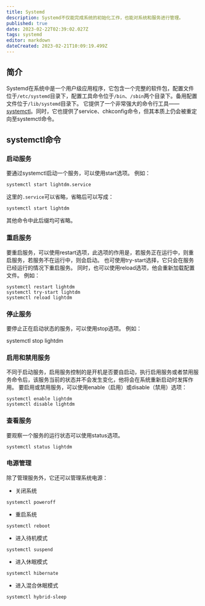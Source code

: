 ```yaml
---
title: Systemd
description: Systemd不仅能完成系统的初始化工作，也能对系统和服务进行管理。
published: true
date: 2023-02-22T02:39:02.027Z
tags: systemd
editor: markdown
dateCreated: 2023-02-21T10:09:19.499Z
---
```


## 简介

Systemd在系统中是一个用户级应用程序，它包含一个完整的软件包，配置文件位于`/etc/systemd`目录下，配置工具命令位于`/bin`、`/sbin`两个目录下。备用配置文件位于`/lib/systemd`目录下。
它提供了一个非常强大的命令行工具——[systemctl](http://old.deepin.wiki/index.php?title=Systemd#systemctl.E5.91.BD.E4.BB.A4)。同时，它也提供了service、chkconfig命令，但其本质上仍会被重定向至systemctl命令。

## systemctl命令

### 启动服务

要通过systemctl启动一个服务，可以使用start选项。
例如：

```
systemctl start lightdm.service
```

这里的`.service`可以省略，省略后可以写成：

```
systemctl start lightdm
```

其他命令中此后缀均可省略。

### 重启服务

要重启服务，可以使用restart选项，此选项的作用是，若服务正在运行中，则重启服务，若服务不在运行中，则会启动。
也可使用try-start选择，它只会在服务已经运行的情况下重启服务。
同时，也可以使用reload选项，他会重新加载配置文件。
例如：

```
systemctl restart lightdm
systemctl try-start lightdm
systemctl reload lightdm
```

### 停止服务

要停止正在启动状态的服务，可以使用stop选项。
例如：

systemctl stop lightdm

### 启用和禁用服务

不同于启动服务，启用服务控制的是开机是否要自启动，执行启用服务或者禁用服务命令后，该服务当前的状态并不会发生变化，他将会在系统重新启动时发挥作用。 要启用或禁用服务，可以使用enable（启用）或disable（禁用）选项：

```
systemctl enable lightdm
systemctl disable lightdm
```

### 查看服务

要观察一个服务的运行状态可以使用status选项。

```
systemctl status lightdm
```

### 电源管理

除了管理服务外，它还可以管理系统电源：

- 关闭系统

```
systemctl poweroff
```

- 重启系统

```
systemctl reboot
```

- 进入待机模式

```
systemctl suspend
```

- 进入休眠模式

```
systemctl hibernate
```

- 进入混合休眠模式

```
systemctl hybrid-sleep
```